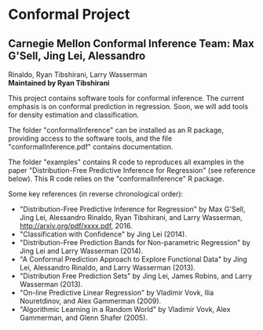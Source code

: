 # Conformal Project
## Carnegie Mellon Conformal Inference Team: Max G'Sell, Jing Lei, Alessandro
Rinaldo, Ryan Tibshirani, Larry Wasserman  
**Maintained by Ryan Tibshirani**

This project contains software tools for conformal inference. The current 
emphasis is on conformal prediction in regression. Soon, we will add tools
for density estimation and classification.

The folder "conformalInference" can be installed as an R package, providing
access to the software tools, and the file "conformalInference.pdf" contains 
documentation. 

The folder "examples" contains R code to reproduces all examples in the paper
"Distribution-Free Predictive Inference for Regression" (see reference below).
This R code relies on the "conformalInference" R package.

Some key references (in reverse chronological order):

- "Distribution-Free Predictive Inference for Regression" by Max G'Sell,
  Jing Lei, Alessandro Rinaldo, Ryan Tibshirani, and Larry Wasserman,
  http://arxiv.org/pdf/xxxx.pdf, 2016.
- "Classification with Confidence" by Jing Lei (2014).
- "Distribution-Free Prediction Bands for Non-parametric Regression" by
  Jing Lei and Larry Wasserman (2014). 
- "A Conformal Prediction Approach to Explore Functional Data" by Jing Lei,
  Alessandro Rinaldo, and Larry Wasserman (2013).
- "Distribution Free Prediction Sets" by Jing Lei, James Robins, and Larry 
  Wasserman (2013).
- "On-line Predictive Linear Regression" by Vladimir Vovk, Ilia Nouretdinov,
  and Alex Gammerman (2009).
- "Algorithmic Learning in a Random World" by Vladimir Vovk, Alex Gammerman,
  and Glenn Shafer (2005). 

